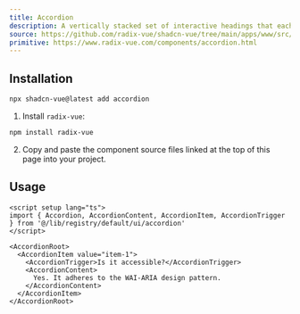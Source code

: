 ```yaml
---
title: Accordion
description: A vertically stacked set of interactive headings that each reveal a section of content. 
source: https://github.com/radix-vue/shadcn-vue/tree/main/apps/www/src/lib/registry/default/ui/accordion 
primitive: https://www.radix-vue.com/components/accordion.html
---
```



<ComponentPreview name="AccordionDemo" class="[&_.accordion]:sm:max-w-[70%]" />



## Installation

```bash
npx shadcn-vue@latest add accordion
```

<ManualInstall>

1. Install `radix-vue`:

```bash
npm install radix-vue
```

2. Copy and paste the component source files linked at the top of this page into your project.
</ManualInstall>

## Usage

```vue
<script setup lang="ts">
import { Accordion, AccordionContent, AccordionItem, AccordionTrigger } from '@/lib/registry/default/ui/accordion'
</script>

<AccordionRoot>
  <AccordionItem value="item-1">
    <AccordionTrigger>Is it accessible?</AccordionTrigger>
    <AccordionContent>
      Yes. It adheres to the WAI-ARIA design pattern.
    </AccordionContent>
  </AccordionItem>
</AccordionRoot>
```